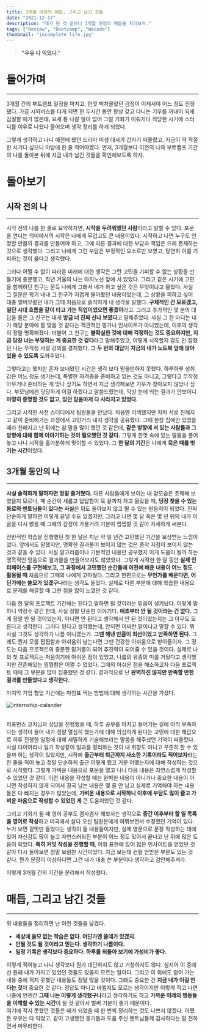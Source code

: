 ```yaml
---
title: 3개월 여정의 매듭, 그리고 남긴 것들
date: "2021-12-17"
description: "때가 된 것 같으니 3개월 여정의 매듭을 지어보자."
tags: ["Review", "Bootcamp", "Wecode"]
thumbnail: "incomplete_life.jpg"
---
```


> **"우유 다 익었다."**

# 들어가며

---

3개월 간의 부트캠프 일정을 마치고, 한껏 벅차올랐던 감정이 이제서야 어느 정도 진정됐다. 가끔 시외버스를 타게 되면 한 두시간 동안 항상 갖고 다니는 기우를 꺼내어 되새김질할 때가 많은데, 요새 통 나갈 일이 없어 그럴 기회가 미뤄지다 적당한 시기에 스터디를 이유로 나왔다 들어오며 생각 정리를 하게 되었다.

그렇게 생각하고 나니 예전에 봤던 드라마 미생 대사가 갑자기 떠올랐고, 지금이 딱 적절한 시기다 싶으니 야밤에 한 줄 적어야겠다. 먼저, 3개월보다 이전의 나와 부트캠프 기간의 나를 돌아본 뒤에 지금 내가 남긴 것들을 확인해보도록 하자.
</br>

# 돌아보기

## 시작 전의 나

---

시작 전의 나를 한 줄로 요약하자면, **시작을 두려워했던 사람**이라고 말할 수 있다. 포문을 연다는 의미에서의 시작은 나에게 무겁고도 큰 내용이었다. 시작하고 나면 누구도 인정할 만큼의 결과를 만들어야 하고, 그에 따른 결과에 대한 부담과 책임은 으레 존재하는 것으로 생각했다. 그리고 나에게 그런 부담은 부정적인 요소로만 보였고, 당연히 이를 기피하는 것이 옳다고 생각했다.

그러다 어쩔 수 없이 따라온 미래에 대한 생각은 그런 고민을 기피할 수 없는 상황을 만들기에 충분했고, 작년 겨울의 나는 마지노선 앞에 서 있었다. 그리고 같은 시기에 고민을 함께하던 친구는 문득 나에게 그래서 네가 하고 싶은 것은 무엇이냐고 물었다. 사실 그 질문은 학기 내내 그 친구가 지겹게 물어봤던 내용이었는데, 그 상황을 피하고 싶어 대충 얼버무렸던 내가 그때 처음으로 솔직하게 내 생각을 말했다. **구체적인 건 모르겠고, 일단 시대 흐름을 같이 타고 가는 직업이었으면 좋겠어**라고. 그러고 추가적인 몇 분의 대답을 들은 그 친구는 내게 **방금 너 진짜 신나 보였다**고 말해주었다. 사실 그 한 마디는 내가 해당 분야에 잘 맞을 것 같다는 객관적인 평가나 인사이트가 아니었는데, 이후의 생각이 정말 명확해졌다. 더불어 그 친구는 **불확실한 것에 대해 걱정하는 것도 중요하지만, 지금 당장 너는 부딪히는 게 중요한 것 같다**라고 말해주었고, 어떻게 시작할지 감도 안 잡혔던 나는 무작정 사설 강의를 결제했다. 그 **두 번의 대답**이 **지금의 내가 노트북 앞에 앉아있을 수 있도록** 도와주었다.

그렇다고는 했지만 혼자 보내왔던 시간은 생각 보다 믿을만하지 못했다. 하루하루 성취감은 어느 정도 생기는데, 특별한 자격증을 준비하고 있는 것도 아니고, 그렇다고 무작정 아무거나 준비하는 게 맞나 싶기도 하면서 지금 생각해보면 기우가 찾아오지 않았나 싶다. 부모님에겐 당당하게 이걸 하겠다고 말씀드렸는데, 막상 눈에 띄는 결과가 안보이니 **마땅히 증명할 것도 없고, 있던 믿음마저 다 사라지고 있었다.**

그리고 시작한 사전 스터디에서 팀원들을 만났다. 처음엔 어색했지만 차차 서로 친해지고 같이 준비해가는 과정에서 고민거리 내지 생각을 공유했다. 그때 한창 집에만 있었을 때라 친해지고 난 뒤에는 참 말을 많이 했던 것 같은데, **같은 방향에 서 있는 사람들과 그 방향에 대해 함께 이야기하는 것이 필요했던 것 같다.** 그렇게 한껏 속에 있는 말들을 풀어 놓고 나니 시작을 홀가분하게 맞이할 수 있었다. 그 **한 달의 기간**은 나에게 **묵은 때를 벗기는 시간**이었다.

## 3개월 동안의 나

---

**사실 솔직하게 말하자면 정말 즐거웠다.** 다른 사람들에게 보이는 내 겉모습은 초췌해 보였을지 모르나, 매 순간이 새롭고 답답함이 목 끝까지 차고 올랐을 때, **당장 찾을 수 있는 동료와 멘토님들이 있다는 사실**은 뒤도 돌아보지 않고 뛸 수 있는 원동력이 되었다. 진짜 단순하게 말하면 이렇게 끝낼 수도 있겠지만, 그러고 나면 몇 달 혹은 몇 년 뒤의 내가 이 글을 다시 봤을 때 그때의 감정이 가물거려 기분이 찝찝할 것 같아 자세하게 써본다.

전반적인 학습을 진행했던 첫 한 달은 지난 약 일 년간 고민했던 기간을 보상받는 느낌이었다. 앞에서도 말했지만, 명확한 결과물이 보이지 않는 것은 종착 지점이 보이지 않는 것과 같을 수 있다. 사실 알고리즘이나 기본적인 내용만 공부했지 이게 도움이 될까 하는 맹목적인 믿음으로 결과물을 만들어보지도 않았었다. 그렇게 시작한 한 달 동안 **실제 인터페이스를 구현해보고, 그 과정에서 고민했던 순간들에 이전에 배운 내용이 어느 정도 활용될 때** 처음으로 그때의 나에게 고마웠다. 그리고 한편으로는 **무언가를 배운다면, 어딘가에는 쓸모가 있겠구나**라는 생각도 들었다. 실제로 다른 부분에 대해 학습한 내용으로 문제를 해결할 때 그런 점을 많이 느꼈던 것 같다.

다음 한 달의 프로젝트 기간에는 된다고 말하면 될 것이라는 믿음이 생겨났다. 이렇게 말하니 약장수 같긴 한데, 사실 정말 단순한 이야기다. **애초부터 안 될 것이라는 건 없다.** 그게 정말 안 될 것이었는지, 아니면 안 된다고 생각해서 안 된 것이었는지는 그 아무도 모른다고 생각한다. 그러다 된다고 생각했는데, 안되면 어쩌란 말이냐고 말할 수 있다. 뭐 사실 그것도 생각하기 나름 아니겠는가. **그땐 해낸 만큼이 최선이었고 만족하면 된다.** 그래도 뭔지 모를 찝찝함과 아쉬움이 남는다면 그땐 건강한 아쉬움으로 받아들이자. 그 정도는 다음 프로젝트의 충분한 밑거름이 되어 추진력이 되어줄 수 있을 것이다. 실제로 나의 첫 프로젝트는 처음이기에 아쉬운 점이 있었고, 나름의 유종의 미를 거뒀다고 생각했지만 잔존해있는 찝찝함은 어쩔 수 없었다. 그때의 아쉬운 점을 해소하고자 다음 프로젝트 때에 그 부분을 많이 집중했던 것 같다. 결과적으로 난 **완벽하진 않지만 만족할 만한 결과를 만들었다고 생각한다.**

마지막 기업 협업 기간에는 마침표 찍는 방법에 대해 생각하는 시간을 가졌다.

![internship-calander](https://images.velog.io/images/acidity/post/742c180f-802c-4af6-ace9-0ba53ef20922/%E1%84%89%E1%85%B3%E1%84%8F%E1%85%B3%E1%84%85%E1%85%B5%E1%86%AB%E1%84%89%E1%85%A3%E1%86%BA%202021-12-08%20%E1%84%8B%E1%85%A9%E1%84%8C%E1%85%A5%E1%86%AB%202.44.12.png)

</br>퍼포먼스 코치님과 상담을 진행했을 때, 하루 공부를 마치고 들어가는 길에 아직 부족하다는 생각이 들어 내가 정말 열심히 했는가에 대해 의심하게 된다는 고민에 대한 해답으로 하루 진행한 일정에 대해 세밀하게 기술해보라는 말씀을 해주셨던 기억이 떠올랐다. 사실 다이어리나 일기 작성같이 일과를 정리하는 것이 내 취향도 아니고 꾸준히 할 수 있을까 하는 생각이 있었지만, 시작에 **출근부터 퇴근까지 사소한 기록이라도 적어보자**라는 한 줄을 적어 놓고 정말 단순하게 출근 어떻게 했고 기분 어땠는지에 대해 작성하는 것으로 시작했다. 그렇게 가벼운 내용으로 포문을 열고 나니 다음 내용은 자연스럽게 작성할 수 있었던 것 같다. 이런 내용을 작성할 때는 완벽한 내용이 아니거나 중요한 내용이 아니면 작성하지 않게 되어서 결국 남는 내용은 몇 줄 안 남고 실제로 기억해야 하는 내용들은 다 빠지는 경우가 많았는데, **가벼운 내용으로 시작하니 이후에 부담도 많이 줄고 가벼운 마음으로 작성할 수 있었던 게** 큰 도움이었던 것 같다.

그리고 기회가 될 때 영어 공부도 겸사겸사 해보자는 생각으로 **중간 이후부터 할 일 목록을 영어로 작성**하고 미국에서 살다 오신 팀원분에게 여쭤보면서 수정했던 기억이 있다. 누가 보면 겉멋만 들었다는 생각이 들 내용들이지만, 실제 영문으로 문장 작성하는 데에 있어 자신감도 많이 늘고 자연스러워진 부분이 어느 정도 있어서 끝나고 난 뒤에 많은 도움이 되었다. **특히 커밋 작성을 진행할 때**, 어휘 표현에 있어 많은 인사이트를 얻었던 것 같아 다시 돌아보면 정말 보람찬 시간이었다. 지금 보는데 컨펌 안받은 부분도 있는 것 같다. 뭔가 문장이 이상하다면 그건 내가 대충 쓴 부분이다 생각하고 감안해주셔라.

이렇게 3개월 간의 기간을 분리해서 작성했다.

# 매듭, 그리고 남긴 것들

---

위 내용들을 정리하면 난 이런 것들을 남겼다.
</br>

- **세상에 쓸모 없는 학습은 없다. 어딘가엔 쓸데가 있겠지.**
- **안될 것도 될 것이라고 믿는다. 생각하기 나름이다.**
- **일정 기록은 생각보다 중요하다. 하루를 되돌아 보기에 가성비가 좋다.**

이렇게 적어놓고 나니 생각보다 뭔가 대단하지도 않고 거창하지도 않다. 심지어 이 중에선 원래 내가 가지고 있었던 것들도 있을지 모르는 일이다. 그리고 이 외에도 얻어 가는 내용 중에 적지 못했던 내용들도 정말 많을 것이다. 그래도 중요한 건 **지금 내가 이걸 안다는 것**이 중요한 것 같다. 정답도 아니고 바뀔지도 모르는 생각이지만 이렇게 적고 나면 나중에 언젠간 **그때 나는 이렇게 생각했구나**라고 생각하기도 하고 **가까운 미래의 행동들을 이해할 수 있는 시간**이 될 것 같아서 벌써 기분이 좋기 때문이다.
</br>여기에 적지 못했던 것들은 때가 되었을 때 한 번씩 정리하는 것도 나쁘지 않겠다. 어쨌든 우유는 다 익었고, 같이 고생했던 동기들과 도움 주신 멘토님들께 감사하다는 말 전하면서 마무리한다.
